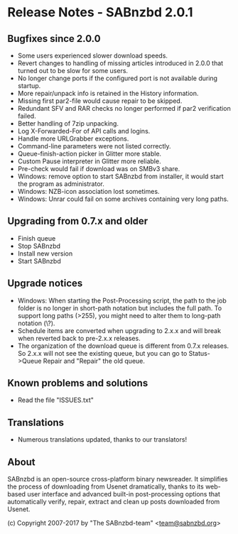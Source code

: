 Release Notes  -  SABnzbd 2.0.1
=========================================================

## Bugfixes since 2.0.0
- Some users experienced slower download speeds.
- Revert changes to handling of missing articles introduced in 2.0.0 that
  turned out to be slow for some users.
- No longer change ports if the configured port is not available during startup.
- More repair/unpack info is retained in the History information.
- Missing first par2-file would cause repair to be skipped.
- Redundant SFV and RAR checks no longer performed if par2 verification failed.
- Better handling of 7zip unpacking.
- Log X-Forwarded-For of API calls and logins.
- Handle more URLGrabber exceptions.
- Command-line parameters were not listed correctly.
- Queue-finish-action picker in Glitter more stable.
- Custom Pause interpreter in Glitter more reliable.
- Pre-check would fail if download was on SMBv3 share.
- Windows: remove option to start SABnzbd from installer, it would start the
  program as administrator.
- Windows: NZB-icon association lost sometimes.
- Windows: Unrar could fail on some archives containing very long paths.

## Upgrading from 0.7.x and older
- Finish queue
- Stop SABnzbd
- Install new version
- Start SABnzbd

## Upgrade notices
- Windows: When starting the Post-Processing script, the path to the job folder
  is no longer in short-path notation but includes the full path. To support
  long paths (>255), you might need to alter them to long-path notation (\\?\).
- Schedule items are converted when upgrading to 2.x.x and will break when
  reverted back to pre-2.x.x releases.
- The organization of the download queue is different from 0.7.x releases.
  So 2.x.x will not see the existing queue, but you can go to Status->Queue Repair
  and "Repair" the old queue.

## Known problems and solutions
- Read the file "ISSUES.txt"

## Translations
- Numerous translations updated, thanks to our translators!

## About
  SABnzbd is an open-source cross-platform binary newsreader.
  It simplifies the process of downloading from Usenet dramatically, thanks
  to its web-based user interface and advanced built-in post-processing options
  that automatically verify, repair, extract and clean up posts downloaded
  from Usenet.

  (c) Copyright 2007-2017 by "The SABnzbd-team" \<team@sabnzbd.org\>
